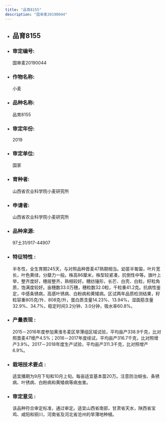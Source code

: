 ```yaml
---
title: "品育8155"
description: "国审麦20190044"
---
```

* ## 品育8155
* ###  审定编号:  
   国审麦20190044

*  ### 作物名称:  
   小麦

*   ###  品种名称: 
    品育8155

*   ### 审定年份: 
    2019

*   ### 审定单位:  
    国家

*   ### 育种者:  
    山西省农业科学院小麦研究所

*   ### 申请者:  
    山西省农业科学院小麦研究所

*   ### 品种来源:  
    97土31/917-44907

*   ### 特征特性 : 
    半冬性，全生育期245天，与对照品种晋麦47熟期相当。幼苗半匍匐，叶片宽长，叶色黄绿，分蘖力一般。株高86厘米，株型较紧凑，抗倒性中等。旗叶上举，整齐度好，穗层整齐，熟相较好。穗纺锤形，长芒、白壳、白粒，籽粒角质，饱满度较好。亩穗数33.0万穗，穗粒数32.0粒，千粒重41.2克。抗病性鉴定，中感条锈病，高感叶锈病、白粉病和黄矮病。区试两年品质检测结果，籽粒容重805克/升、808克/升，蛋白质含量14.23%、13.94%，湿面筋含量32.9%、34.7%，稳定时间3.2分钟、3.0分钟，吸水率60.8%。

*   ### 产量表现 : 
    2015－2016年度参加黄淮冬麦区旱薄组区域试验，平均亩产338.9千克，比对照晋麦47增产4.5%；2016－2017年度续试，平均亩产316.7千克，比对照增产3.9%。2017－2018年度生产试验，平均亩产311.3千克，比对照增产6.9%。

*   ### 栽培技术要点 : 
    适宜播期为9月下旬和10月上旬。每亩适宜基本苗20万。注意防治蚜虫、条锈病、叶锈病、白粉病和黄矮病等病虫害。

*   ### 审定意见 : 
    该品种符合审定标准，通过审定。适宜山西省南部，甘肃省天水，陕西省宝鸡、咸阳和铜川，河南省及河北省沧州的旱薄地种植。

